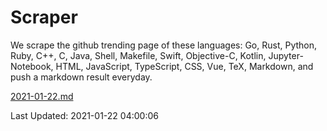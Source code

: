 # Scraper

We scrape the github trending page of these languages: Go, Rust, Python, Ruby, C++, C, Java, Shell, Makefile, Swift, Objective-C, Kotlin, Jupyter-Notebook, HTML, JavaScript, TypeScript, CSS, Vue, TeX, Markdown, and push a markdown result everyday.

[2021-01-22.md](https://github.com/yangwenmai/github-trending-backup/blob/master/2021-01-22.md)

Last Updated: 2021-01-22 04:00:06